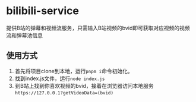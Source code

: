 # bilibili-service
提供B站的弹幕和视频流服务，只需输入B站视频的bvid即可获取对应视频的视频流和弹幕池信息

## 使用方式
1. 首先将项目clone到本地，运行```pnpm i```命令初始化。
2. 找到index.js文件，运行```node index.js```
3. 到B站上找到你喜欢视频的bvid，接着在浏览器访问本地服务```https://127.0.0.1?getVideoData=(bvid)```



